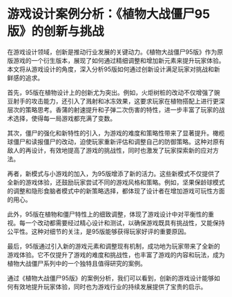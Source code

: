 # 游戏设计案例分析：《植物大战僵尸95版》的创新与挑战

在游戏设计领域，创新是推动行业发展的关键动力。《植物大战僵尸95版》作为原版游戏的一个衍生版本，展现了如何通过精细调整和增加新元素来提升玩家体验。本文将从游戏设计的角度，深入分析95版如何通过创新设计满足玩家对挑战和新鲜感的追求。

首先，95版在植物设计上的创新尤为突出。例如，火炬树桩的改动不仅增强了豌豆射手的攻击能力，还引入了溅射和冰冻效果，这要求玩家在植物搭配上进行更深层次的策略思考。香蒲的射速提升和子弹二次伤害的特性，进一步丰富了玩家的战术选择，使得每一局游戏都充满了变数。

其次，僵尸的强化和新特性的引入，为游戏的难度和策略性带来了显著提升。橄榄球僵尸和读报僵尸的改动，迫使玩家重新评估和调整自己的防御策略。这种对原有敌人的再设计，有效地提高了游戏的挑战性，同时也激发了玩家探索新的应对方法。

再者，新模式与小游戏的加入，为95版增添了新的活力。这些新模式不仅提供了全新的游戏体验，还鼓励玩家尝试不同的游戏风格和策略。例如，坚果保龄球模式的调整和隐形食脑者模式中的新策略选择，都体现了设计者在增加游戏可玩性方面的用心。

此外，95版在植物和僵尸特性上的细致调整，体现了游戏设计中对平衡性的重视。每一个改动都需要经过精心设计和测试，以确保游戏既具有挑战性，又能保持公平性。这种对细节的关注，是95版能够获得玩家好评的重要原因。

最后，95版通过引入新的游戏元素和调整现有机制，成功地为玩家带来了全新的游戏体验。它不仅提升了游戏的难度和挑战性，也丰富了游戏的内容和玩法，成为植物大战僵尸系列中的一个独特且值得研究的案例。

通过《植物大战僵尸95版》的案例分析，我们可以看到，创新的游戏设计能够如何有效地提升玩家体验，同时也为游戏行业的持续发展提供了宝贵的启示。